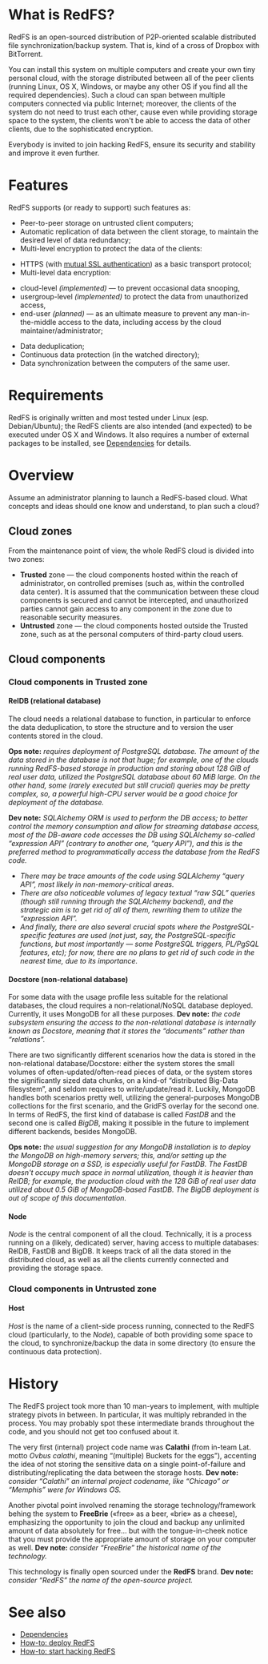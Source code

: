 What is RedFS?
==============
RedFS is an open-sourced distribution of P2P-oriented scalable distributed file synchronization/backup system. 
That is, kind of a cross of Dropbox with BitTorrent.

You can install this system on multiple computers and create your own tiny personal cloud, with the storage 
distributed between all of the peer clients (running Linux, OS X, Windows, or maybe any other OS if you find 
all the required dependencies). Such a cloud can span between multiple computers connected via public 
Internet; moreover, the clients of the system do not need to trust each other, cause even while providing 
storage space to the system, the clients won't be able to access the data of other clients, due to the 
sophisticated encryption.

Everybody is invited to join hacking RedFS, ensure its security and stability and improve it even further.


Features
========
RedFS supports (or ready to support) such features as:

* Peer-to-peer storage on untrusted client computers;
* Automatic replication of data between the client storage, to maintain the desired level of data redundancy;
* Multi-level encryption to protect the data of the clients:
 + HTTPS (with [mutual SSL authentication](http://en.wikipedia.org/wiki/Mutual_authentication)) 
   as a basic transport protocol;
 + Multi-level data encryption: 
  - cloud-level *(implemented)* — to prevent occasional data snooping, 
  - usergroup-level *(implemented)* to protect the data from unauthorized access, 
  - end-user *(planned)* — as an ultimate measure to prevent any man-in-the-middle access to the data, 
    including access by the cloud maintainer/administrator;
* Data deduplication;
* Continuous data protection (in the watched directory);
* Data synchronization between the computers of the same user.


Requirements
============
RedFS is originally written and most tested under Linux (esp. Debian/Ubuntu); the RedFS clients 
are also intended (and expected) to be executed under OS X and Windows.
It also requires a number of external packages to be installed, see [Dependencies](DEPENDENCIES.md) for details.


Overview
========
Assume an administrator planning to launch a RedFS-based cloud. What concepts and ideas should one know 
and understand, to plan such a cloud?


Cloud zones
-----------
From the maintenance point of view, the whole RedFS cloud is divided into two zones:

 * **Trusted** zone — the cloud components hosted within the reach of administrator, on controlled premises 
   (such as, within the controlled data center). It is assumed that the communication between 
   these cloud components is secured and cannot be intercepted, and unauthorized parties cannot gain access 
   to any component in the zone due to reasonable security measures.
 * **Untrusted** zone — the cloud components hosted outside the Trusted zone, such as at the personal computers 
   of third-party cloud users.


Cloud components
----------------

### Cloud components in Trusted zone

#### RelDB (relational database)
The cloud needs a relational database to function, in particular to enforce the data deduplication, 
to store the structure and to version the user contents stored in the cloud. 

**Ops note:** _requires deployment of PostgreSQL database. The amount of the data stored in the database 
  is not that huge; for example, one of the clouds running RedFS-based storage in production and 
  storing about 128 GiB of real user data, utilized the PostgreSQL database about 60 MiB large. 
  On the other hand, some (rarely executed but still crucial) queries may be pretty complex, 
  so, a powerful high-CPU server would be a good choice for deployment of the database._

**Dev note:** _SQLAlchemy ORM is used to perform the DB access; to better control the memory consumption and allow
for streaming database access, most of the DB-aware code accesses the DB using SQLAlchemy so-called
“expression API” (contrary to another one, “query API”), and this is the preferred method to programmatically
access the database from the RedFS code._
* _There may be trace amounts of the code using SQLAlchemy “query API”, most likely in non-memory-critical areas._
* _There are also noticeable volumes of legacy textual “raw SQL” queries (though still running through 
  the SQLAlchemy backend), and the strategic aim is to get rid of all of them, rewriting them to utilize 
  the “expression API”._
* _And finally, there are also several crucial spots where the PostgreSQL-specific features are used
  (not just, say, the PostgreSQL-specific functions, but most importantly — some
  PostgreSQL triggers, PL/PgSQL features, etc); for now, there are no plans to get rid of such code
  in the nearest time, due to its importance._

#### Docstore (non-relational database)
For some data with the usage profile less suitable for the relational databases, the cloud requires
a non-relational/NoSQL database deployed. Currently, it uses MongoDB for all these purposes.
**Dev note:** _the code subsystem ensuring the access to the non-relational database is internally known
as *Docstore*, meaning that it stores the “documents” rather than “relations”._

There are two significantly different scenarios how the data is stored in the non-relational database/Docstore:
either the system stores the small volumes of often-updated/often-read pieces of data, or the system stores the
significantly sized data chunks, on a kind-of “distributed Big-Data filesystem”, 
and seldom requires to write/update/read it. Luckily, MongoDB handles both scenarios pretty well, 
utilizing the general-purposes MongoDB collections for the first scenario, and the GridFS overlay 
for the second one. In terms of RedFS, the first kind of database is called _FastDB_ 
and the second one is called _BigDB_, making it possible in the future to implement different backends, 
besides MongoDB.

**Ops note:** _the usual suggestion for any MongoDB installation is to deploy the MongoDB on high-memory servers;
this, and/or setting up the MongoDB storage on a SSD, is especially useful for FastDB. The FastDB doesn't occupy 
much space in normal utilization, though it is heavier than RelDB; for example, the production cloud 
with the 128 GiB of real user data utilized about 0.5 GiB of MongoDB-based FastDB. 
The BigDB deployment is out of scope of this documentation._


#### Node
*Node* is the central component of all the cloud. Technically, it is a process running 
on a (likely, dedicated) server, having access to multiple databases: RelDB, FastDB and BigDB.
It keeps track of all the data stored in the distributed cloud, as well as all the clients currently connected
and providing the storage space.


### Cloud components in Untrusted zone
#### Host
*Host* is the name of a client-side process running, connected to the RedFS cloud (particularly, to the *Node*),
capable of both providing some space to the cloud, to synchronize/backup the data in some directory
(to ensure the continuous data protection).


History
=======
The RedFS project took more than 10 man-years to implement, with multiple strategy pivots in between.
In particular, it was multiply rebranded in the process. You may probably spot these intermediate brands
throughout the code, and you should not get too confused about it.

The very first (internal) project code name was **Calathi** (from in-team Lat. motto _Ovbus calathi_, 
meaning “(multiple) Buckets for the eggs”), accenting the idea of not storing the sensitive data 
on a single point-of-failure and distributing/replicating the data between the storage hosts.
**Dev note:** _consider “Calathi” an internal project codename, like “Chicago” or “Memphis” were for Windows OS._

Another pivotal point involved renaming the storage technology/framework behing the system to **FreeBrie**
(«free» as a beer, «brie» as a cheese), emphasizing the opportunity to join the cloud and backup
any unlimited amount of data absolutely for free… but with the tongue-in-cheek notice that you must provide
the appropriate amount of storage on your computer as well.
**Dev note:** _consider “FreeBrie” the historical name of the technology._

This technology is finally open sourced under the **RedFS** brand.
**Dev note:** _consider “RedFS” the name of the open-source project._


See also
========
* [Dependencies](DEPENDENCIES.md)
* [How-to: deploy RedFS](DEPLOY_HOWTO.md)
* [How-to: start hacking RedFS](START_HACKING_HOWTO.md)
